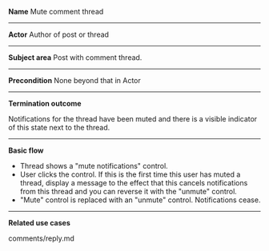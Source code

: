 **Name**
Mute comment thread

----

**Actor**
Author of post or thread

----

**Subject area**
Post with comment thread.

----

**Precondition**
None beyond that in Actor

----

**Termination outcome**

Notifications for the thread have been muted and there is a visible indicator of this state next to the thread.

----

**Basic flow**

- Thread shows a "mute notifications" control.
- User clicks the control.  If this is the first time this user has muted a thread, display a message to the effect that this cancels notifications from this thread and you can reverse it with the "unmute" control.
- "Mute" control is replaced with an "unmute" control.  Notifications cease.

----

**Related use cases**

comments/reply.md


